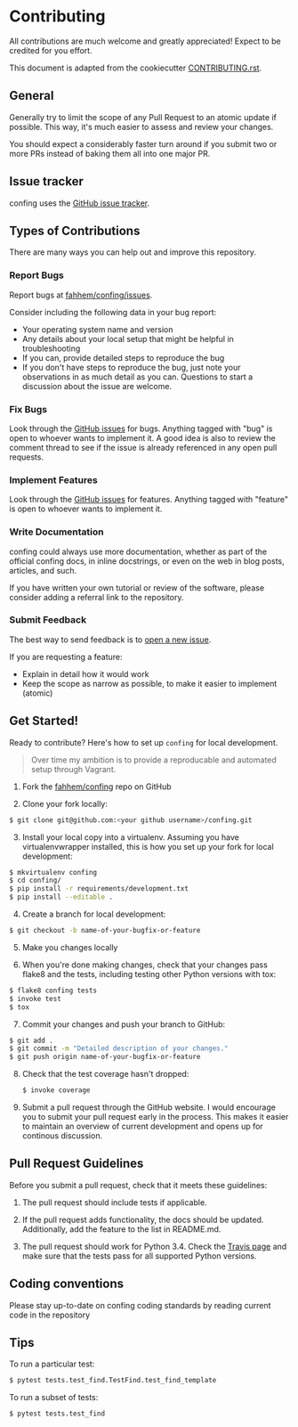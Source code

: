 # Contributing
All contributions are much welcome and greatly appreciated! Expect to be credited for you effort.

This document is adapted from the cookiecutter [CONTRIBUTING.rst][cookie-contrib].


## General
Generally try to limit the scope of any Pull Request to an atomic update if possible. This way, it's much easier to assess and review your changes.

You should expect a considerably faster turn around if you submit two or more PRs instead of baking them all into one major PR.


## Issue tracker
confing uses the [GitHub issue tracker][issues].


## Types of Contributions
There are many ways you can help out and improve this repository.

### Report Bugs
Report bugs at [fahhem/confing/issues][issues].

Consider including the following data in your bug report:

- Your operating system name and version
- Any details about your local setup that might be helpful in troubleshooting
- If you can, provide detailed steps to reproduce the bug
- If you don't have steps to reproduce the bug, just note your observations in as much detail as you can. Questions to start a discussion about the issue are welcome.

### Fix Bugs
Look through the [GitHub issues][issues] for bugs. Anything tagged with "bug" is open to whoever wants to implement it. A good idea is also to review the comment thread to see if the issue is already referenced in any open pull requests.

### Implement Features
Look through the [GitHub issues][issues] for features. Anything tagged with "feature" is open to whoever wants to implement it.

### Write Documentation
confing could always use more documentation, whether as part of the official confing docs, in inline docstrings, or even on the web in blog posts, articles, and such.

If you have written your own tutorial or review of the software, please consider adding a referral link to the repository.

### Submit Feedback
The best way to send feedback is to [open a new issue][issues].

If you are requesting a feature:

- Explain in detail how it would work
- Keep the scope as narrow as possible, to make it easier to implement (atomic)


## Get Started!
Ready to contribute? Here's how to set up `confing` for local development.

> Over time my ambition is to provide a reproducable and automated setup through Vagrant.

1. Fork the [fahhem/confing][repo] repo on GitHub

2. Clone your fork locally:

  ```bash
  $ git clone git@github.com:<your github username>/confing.git
  ```

3. Install your local copy into a virtualenv. Assuming you have virtualenvwrapper installed, this is how you set up your fork for local development:

  ```bash
  $ mkvirtualenv confing
  $ cd confing/
  $ pip install -r requirements/development.txt
  $ pip install --editable .
  ```

4. Create a branch for local development:

  ```bash
  $ git checkout -b name-of-your-bugfix-or-feature
  ```

5. Make you changes locally

6. When you're done making changes, check that your changes pass flake8 and the tests, including testing other Python versions with tox:

  ```bash
  $ flake8 confing tests
  $ invoke test
  $ tox
  ```

7. Commit your changes and push your branch to GitHub:

  ```bash
  $ git add .
  $ git commit -m "Detailed description of your changes."
  $ git push origin name-of-your-bugfix-or-feature
  ```

8. Check that the test coverage hasn't dropped:

	```bash
	$ invoke coverage
	```

9. Submit a pull request through the GitHub website. I would encourage you to submit your pull request early in the process. This makes it easier to maintain an overview of current development and opens up for continous discussion.


## Pull Request Guidelines
Before you submit a pull request, check that it meets these guidelines:

1. The pull request should include tests if applicable.

2. If the pull request adds functionality, the docs should be updated. Additionally, add the feature to the list in README.md.

3. The pull request should work for Python 3.4. Check the [Travis page][travis] and make sure that the tests pass for all supported Python versions.


## Coding conventions
Please stay up-to-date on confing coding standards by reading current code in the repository


## Tips
To run a particular test:

```bash
$ pytest tests.test_find.TestFind.test_find_template
```

To run a subset of tests:

```bash
$ pytest tests.test_find
```


[cookie-contrib]: https://github.com/audreyr/cookiecutter/blob/master/CONTRIBUTING.rst
[issues]: https://github.com/fahhem/confing/issues
[repo]: https://github.com/fahhem/confing
[travis]: https://travis-ci.org/fahhem/confing/pull_requests
